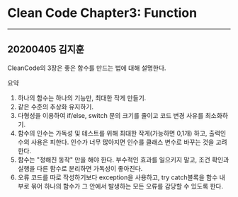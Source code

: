 # Clean Code Chapter3: Function
---------------------
20200405 김지훈
---------------------
CleanCode의 3장은 좋은 함수를 만드는 법에 대해 설명한다.


요약
1. 하나의 함수는 하나의 기능만, 최대한 작게 만들기.
2. 같은 수준의 추상화 유지하기.
3. 다형성을 이용하여 if/else, switch 문의 크기를 줄이고 코드 변경 사유를 최소화하기.
4. 함수의 인수는 가독성 및 테스트를 위해 최대한 작게(가능하면 0,1개) 하고, 출력인수의 사용은 피한다. 인수가 너무 많아지면 인수를 클래스 변수로 바꾸는 것을 고려한다.
5. 함수는 "정해진 동작" 만을 해야 한다. 부수적인 효과를 일으키지 말고, 조건 확인과 실행을 다른 함수로 분리하면 가독성이 좋아진다.
6. 오류 코드를 따로 작성하기보다 exception을 사용하고, try catch블록을 함수 내부로 묶어 하나의 함수가 그 안에서 발생하는 모든 오류를 감당할 수 있도록 한다.
